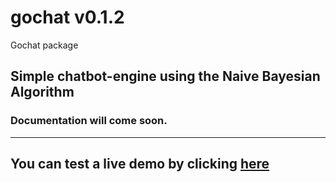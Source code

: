 # gochat v0.1.2

Gochat package

## Simple chatbot-engine using the Naive Bayesian Algorithm

### Documentation will come soon.

---

## You can test a live demo by clicking [here](https://gochat.appio.no)

